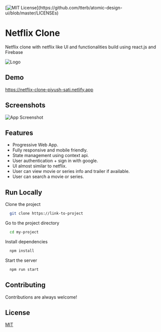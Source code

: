 
[![MIT License](https://img.shields.io/apm/l/atomic-design-ui.svg?)](https://github.com/tterb/atomic-design-ui/blob/master/LICENSEs)

# Netflix Clone

Netflix clone with netflix like UI and functionalities build using react.js and Firebase

![Logo](https://netflix-clone-piyush-sati.netlify.app/static/media/netflixLogo.4c73f69a.png)

## Demo

https://netflix-clone-piyush-sati.netlify.app


## Screenshots

![App Screenshot](https://i.ibb.co/TPnHT1H/netflix-clone.gif)

  
## Features

- Progressive Web App.
- Fully responsive and mobile friendly.
- State management using context api.
- User authentication + sign in with google.
- UI almost similar to netflix.
- User can view movie or series info and trailer if available.
- User can search a movie or series.


## Run Locally

Clone the project

```bash
  git clone https://link-to-project
```

Go to the project directory

```bash
  cd my-project
```

Install dependencies

```bash
  npm install
```

Start the server

```bash
  npm run start
```

  
## Contributing

Contributions are always welcome!

  
## License

[MIT](https://choosealicense.com/licenses/mit/)

  

